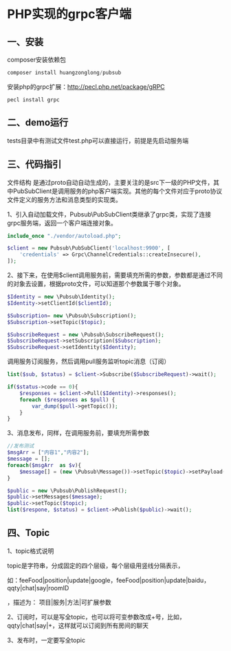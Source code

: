 # PHP实现的grpc客户端

## 一、安装

composer安装依赖包

```powershell
composer install huangzonglong/pubsub
```

安装php的grpc扩展：<http://pecl.php.net/package/gRPC> 

```shell
pecl install grpc
```

## 二、demo运行

tests目录中有测试文件test.php可以直接运行，前提是先启动服务端

## 三、代码指引

文件结构 是通过proto自动自动生成的，主要关注的是src下一级的PHP文件，其中PubSubClient是调用服务的php客户端实现。其他的每个文件对应于proto协议文件定义的服务方法和消息类型的实现类。


1、引入自动加载文件，Pubsub\PubSubClient类继承了grpc类，实现了连接grpc服务端，返回一个客户端连接对象。

```php
include_once "./vendor/autoload.php";

$client = new Pubsub\PubSubClient('localhost:9900', [
    'credentials' => Grpc\ChannelCredentials::createInsecure(),
]);

```

2、接下来，在使用$client调用服务前，需要填充所需的参数，参数都是通过不同的对象去设置，根据proto文件，可以知道那个参数属于哪个对象。

```php
$Identity = new \Pubsub\Identity();
$Identity->setClientId($clientId);

$Subscription= new \Pubsub\Subscription();
$Subscription->setTopic($topic);

$SubscribeRequest = new \Pubsub\SubscribeRequest();
$SubscribeRequest->setSubscription($Subscription);
$SubscribeRequest->setIdentity($Identity);
```

调用服务订阅服务，然后调用pull服务监听topic消息（订阅）

```php
list($sub, $status) = $client->Subscribe($SubscribeRequest)->wait();

if($status->code == 0){
    $responses = $client->Pull($Identity)->responses();
    foreach ($responses as $pull) {
        var_dump($pull->getTopic());
    }
}

```

3、消息发布，同样，在调用服务前，要填充所需参数

```php
//发布测试
$msgArr = ["内容1","内容2"];
$message = [];
foreach($msgArr  as $v){
    $message[] = (new \Pubsub\Message())->setTopic($topic)->setPayload($v);
}

$public = new \Pubsub\PublishRequest();
$public->setMessages($message);
$public->setTopic($topic);
list($respone, $status) = $client->Publish($public)->wait();
```

## 四、Topic

1、topic格式说明

topic是字符串，分成固定的四个层级，每个层级用竖线分隔表示，

如：feeFood|position|update|google，feeFood|position|update|baidu，qqty|chat|say|roomID

，描述为： 项目|服务|方法|可扩展参数

2、订阅时，可以是写全topic，也可以将可变参数改成+号，比如，qqty|chat|say|+，这样就可以订阅到所有房间的聊天

3、发布时，一定要写全topic
